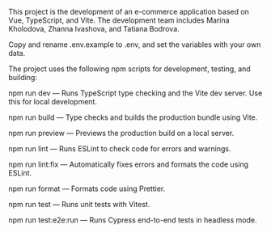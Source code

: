 This project is the development of an e-commerce application based on Vue, TypeScript, and Vite. The development team includes Marina Kholodova, Zhanna Ivashova, and Tatiana Bodrova.

Copy and rename .env.example to .env, and set the variables with your own data.

The project uses the following npm scripts for development, testing, and building:

npm run dev — Runs TypeScript type checking and the Vite dev server. Use this for local development.

npm run build — Type checks and builds the production bundle using Vite.

npm run preview — Previews the production build on a local server.

npm run lint — Runs ESLint to check code for errors and warnings.

npm run lint:fix — Automatically fixes errors and formats the code using ESLint.

npm run format — Formats code using Prettier.

npm run test — Runs unit tests with Vitest.

npm run test:e2e:run — Runs Cypress end-to-end tests in headless mode.



